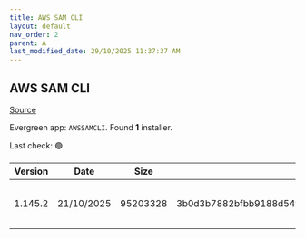```yaml
---
title: AWS SAM CLI
layout: default
nav_order: 2
parent: A
last_modified_date: 29/10/2025 11:37:37 AM
---
```


## AWS SAM CLI

[Source](https://github.com/aws/aws-sam-cli/)

Evergreen app: `AWSSAMCLI`. Found **1** installer.

Last check: 🟢

| Version | Date       | Size     | Sha256                                                           | Architecture | InstallerType | Type | URI                                                                                                                                                                          |
| ------- | ---------- | -------- | ---------------------------------------------------------------- | ------------ | ------------- | ---- | ---------------------------------------------------------------------------------------------------------------------------------------------------------------------------- |
| 1.145.2 | 21/10/2025 | 95203328 | 3b0d3b7882bfbb9188d54f16914bf2015c90d973d469166f92fe358fa681cae0 | x86          | Default       | msi  | [https://github.com/aws/aws-sam-cli/releases/download/v1.145.2/AWS_SAM_CLI_64_PY3.msi](https://github.com/aws/aws-sam-cli/releases/download/v1.145.2/AWS_SAM_CLI_64_PY3.msi) |
